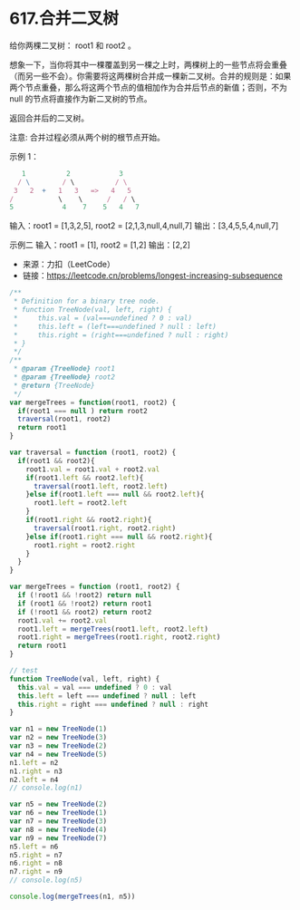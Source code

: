 # 617.合并二叉树

给你两棵二叉树： root1 和 root2 。

想象一下，当你将其中一棵覆盖到另一棵之上时，两棵树上的一些节点将会重叠（而另一些不会）。你需要将这两棵树合并成一棵新二叉树。合并的规则是：如果两个节点重叠，那么将这两个节点的值相加作为合并后节点的新值；否则，不为 null 的节点将直接作为新二叉树的节点。

返回合并后的二叉树。

注意: 合并过程必须从两个树的根节点开始。

示例 1：
```javascript
   1          2            3
  / \        / \          / \
 3   2  +   1   3   =>   4   5
/           \    \      /   / \
5            4    7    5   4   7
```

输入：root1 = [1,3,2,5], root2 = [2,1,3,null,4,null,7]
输出：[3,4,5,5,4,null,7]


示例二
输入：root1 = [1], root2 = [1,2]
输出：[2,2]

- 来源：力扣（LeetCode）
- 链接：https://leetcode.cn/problems/longest-increasing-subsequence

```javascript
/**
 * Definition for a binary tree node.
 * function TreeNode(val, left, right) {
 *     this.val = (val===undefined ? 0 : val)
 *     this.left = (left===undefined ? null : left)
 *     this.right = (right===undefined ? null : right)
 * }
 */
/**
 * @param {TreeNode} root1
 * @param {TreeNode} root2
 * @return {TreeNode}
 */
var mergeTrees = function(root1, root2) {
  if(root1 === null ) return root2
  traversal(root1, root2)
  return root1
}

var traversal = function (root1, root2) {
  if(root1 && root2){
    root1.val = root1.val + root2.val
    if(root1.left && root2.left){
      traversal(root1.left, root2.left)
    }else if(root1.left === null && root2.left){
      root1.left = root2.left
    }
    if(root1.right && root2.right){
      traversal(root1.right, root2.right)
    }else if(root1.right === null && root2.right){
      root1.right = root2.right
    }
  }
}

var mergeTrees = function (root1, root2) {
  if (!root1 && !root2) return null
  if (root1 && !root2) return root1
  if (!root1 && root2) return root2
  root1.val += root2.val
  root1.left = mergeTrees(root1.left, root2.left)
  root1.right = mergeTrees(root1.right, root2.right)
  return root1
}

// test
function TreeNode(val, left, right) {
  this.val = val === undefined ? 0 : val
  this.left = left === undefined ? null : left
  this.right = right === undefined ? null : right
}

var n1 = new TreeNode(1)
var n2 = new TreeNode(3)
var n3 = new TreeNode(2)
var n4 = new TreeNode(5)
n1.left = n2
n1.right = n3
n2.left = n4
// console.log(n1)

var n5 = new TreeNode(2)
var n6 = new TreeNode(1)
var n7 = new TreeNode(3)
var n8 = new TreeNode(4)
var n9 = new TreeNode(7)
n5.left = n6
n5.right = n7
n6.right = n8
n7.right = n9
// console.log(n5)

console.log(mergeTrees(n1, n5))
```
